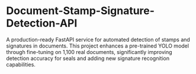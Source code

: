 # Document-Stamp-Signature-Detection-API
A production-ready FastAPI service for automated detection of stamps and signatures in documents. This project enhances a pre-trained YOLO model through fine-tuning on 1,100 real documents, significantly improving detection accuracy for seals and adding new signature recognition capabilities. 
